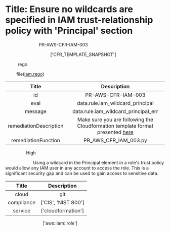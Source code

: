 



# Title: Ensure no wildcards are specified in IAM trust-relationship policy with 'Principal' section


***<font color="white">Master Test Id:</font>*** PR-AWS-CFR-IAM-003

***<font color="white">Master Snapshot Id:</font>*** ['CFR_TEMPLATE_SNAPSHOT']

***<font color="white">type:</font>*** rego

***<font color="white">rule:</font>*** file([iam.rego])  
  
  
  
  

|Title|Description|
| :---: | :---: |
|id|PR-AWS-CFR-IAM-003|
|eval|data.rule.iam_wildcard_principal|
|message|data.rule.iam_wildcard_principal_err|
|remediationDescription|Make sure you are following the Cloudformation template format presented <a href='https://docs.aws.amazon.com/AWSCloudFormation/latest/UserGuide/aws-resource-iam-role.html' target='_blank'>here</a>|
|remediationFunction|PR_AWS_CFR_IAM_003.py|


***<font color="white">Severity:</font>*** High

***<font color="white">Description:</font>*** Using a wildcard in the Principal element in a role's trust policy would allow any IAM user in any account to access the role. This is a significant security gap and can be used to gain access to sensitive data.  
  
  

|Title|Description|
| :---: | :---: |
|cloud|git|
|compliance|['CIS', 'NIST 800']|
|service|['cloudformation']|


***<font color="white">Resource Types:</font>*** ['aws::iam::role']


[iam.rego]: https://github.com/prancer-io/prancer-compliance-test/tree/master/aws/iac/iam.rego
